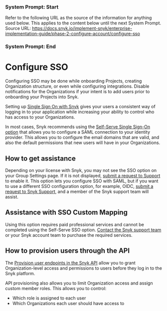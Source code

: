 ### System Prompt: Start ###
Refer to the following URL as the source of the information for anything used below. This applies to the content below until the next System Prompt.
Source URL: https://docs.snyk.io/implement-snyk/enterprise-implementation-guide/phase-2-configure-account/configure-sso
### System Prompt: End ###

# Configure SSO

Configuring SSO may be done while onboarding Projects, creating Organization structure, or even while configuring integrations. Disable notifications for the Organizations if your intent is to add users prior to onboarding your Projects into Snyk.&#x20;

Setting up [Single Sign On with Snyk](../../../enterprise-setup/single-sign-on-sso-for-authentication-to-snyk/) gives your users a consistent way of logging in to your application while increasing your ability to control who has access to your Organizations.

In most cases, Snyk recommends using the [Self-Serve Single Sign-On option](../../../enterprise-setup/single-sign-on-sso-for-authentication-to-snyk/configure-self-serve-single-sign-on-sso/) that allows you to configure a SAML connection to your identity provider. This allows you to configure the email domains that are valid, and also the default permissions that new users will have in your Organizations.

## How to get assistance

Depending on your license with Snyk, you may not see the SSO option on your Group Settings page. If it is not displayed, [submit a request to Support](https://support.snyk.io) to enable it. This option lets you configure SSO with SAML, but if you want to use a different SSO configuration option, for example, OIDC,  [submit a request to Snyk Support](https://support.snyk.io), and a member of the Snyk support team will assist.

## Assistance with SSO Custom Mapping

Using this option requires paid professional services and cannot be completed using the Self-Serve SSO option. [Contact the Snyk support team](https://support.snyk.io) or your Snyk account team to purchase the required services.

## How to provision users through the API

The [Provision user endpoints in the Snyk API](../../../snyk-admin/user-management-with-the-api/provision-users-to-organizations-using-the-api.md) allow you to grant Organization-level access and permissions to users before they log in to the Snyk platform.&#x20;

API provisioning also allows you to limit Organization access and assign custom member roles. This allows you to control:

* Which role is assigned to each user
* Which Organizations each user should have access to

